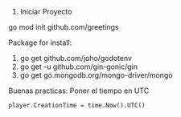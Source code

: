 1. Iniciar Proyecto

go mod init github.com/greetings

Package for install:
1. go get github.com/joho/godotenv
2. go get -u github.com/gin-gonic/gin
3. go get go.mongodb.org/mongo-driver/mongo


Buenas practicas:
Poner el tiempo en UTC
```
player.CreationTime = time.Now().UTC()
```

